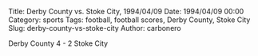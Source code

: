 Title: Derby County vs. Stoke City, 1994/04/09
Date: 1994/04/09 00:00
Category: sports
Tags: football, football scores, Derby County, Stoke City
Slug: derby-county-vs-stoke-city
Author: carbonero


Derby County 4 - 2 Stoke City
